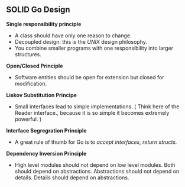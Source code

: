SOLID Go Design
---------------

**Single responsibility principle**
* A class should have only one reason to change.
* Decoupled design: this is the *UNIX* design philosophy.
* You combine smaller programs with one responsibility into larger structures.


**Open/Closed Principle**
* Software entities should be open for extension but closed for modification.


**Liskov Substitution Principe**
* Small interfaces lead to simple implementations. ( Think here of the Reader interface.,
	because it is so simple it becomes extremely powerful. )

**Interface Segregration Principle**
* A great rule of thumb for Go is to *accept interfaces, return structs.*


**Dependency Inversion Principle**
* High level modules should not depend on low level modules. Both should
  depend on abstractions.
  Abstractions should not depend on details. Details should depend on abstractions.

